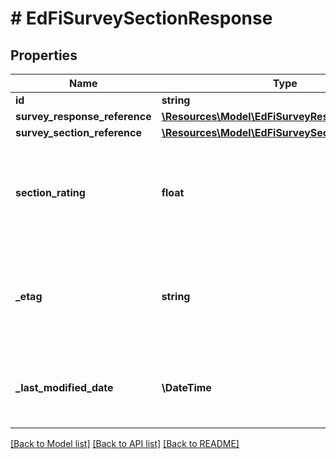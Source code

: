 # # EdFiSurveySectionResponse

## Properties

Name | Type | Description | Notes
------------ | ------------- | ------------- | -------------
**id** | **string** |  | [optional]
**survey_response_reference** | [**\Resources\Model\EdFiSurveyResponseReference**](EdFiSurveyResponseReference.md) |  |
**survey_section_reference** | [**\Resources\Model\EdFiSurveySectionReference**](EdFiSurveySectionReference.md) |  |
**section_rating** | **float** | Numeric rating computed from the survey responses for the section. | [optional]
**_etag** | **string** | A unique system-generated value that identifies the version of the resource. | [optional]
**_last_modified_date** | **\DateTime** | The date and time the resource was last modified. | [optional]

[[Back to Model list]](../../README.md#models) [[Back to API list]](../../README.md#endpoints) [[Back to README]](../../README.md)

